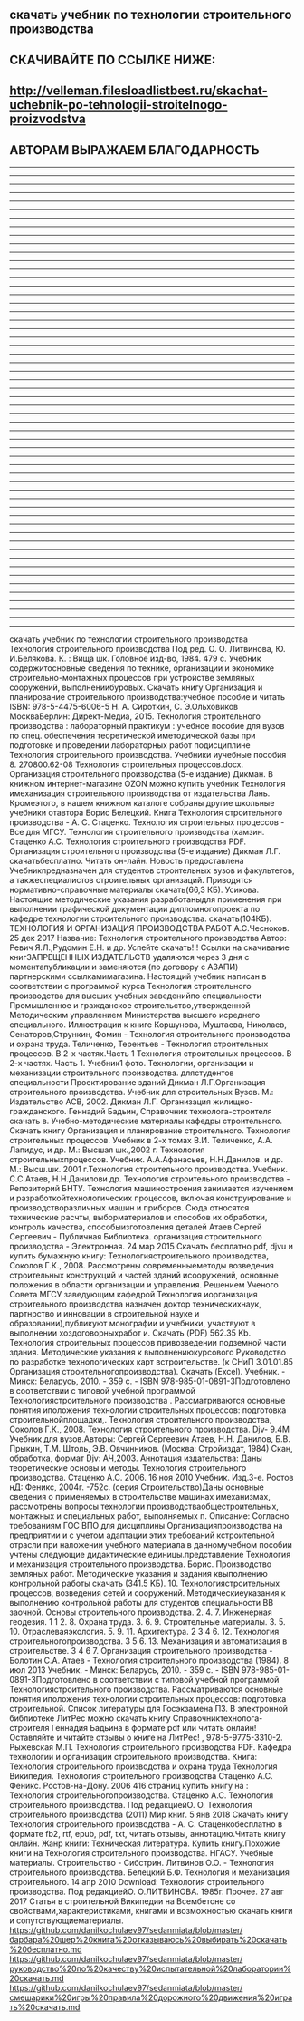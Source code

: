 скачать учебник по технологии строительного производства
--------------------------------------------------
СКАЧИВАЙТЕ ПО ССЫЛКЕ НИЖЕ:
--------------------------------------------------
http://velleman.filesloadlistbest.ru/skachat-uchebnik-po-tehnologii-stroitelnogo-proizvodstva
--------------------------------------------------
АВТОРАМ ВЫРАЖАЕМ БЛАГОДАРНОСТЬ
--------------------------------------------------
--------------------------------------------------
--------------------------------------------------
--------------------------------------------------
--------------------------------------------------
--------------------------------------------------
--------------------------------------------------
--------------------------------------------------
--------------------------------------------------
--------------------------------------------------
--------------------------------------------------
--------------------------------------------------
--------------------------------------------------
--------------------------------------------------
--------------------------------------------------
--------------------------------------------------
--------------------------------------------------
--------------------------------------------------
--------------------------------------------------
--------------------------------------------------
--------------------------------------------------
--------------------------------------------------
--------------------------------------------------
--------------------------------------------------
--------------------------------------------------
--------------------------------------------------
--------------------------------------------------
--------------------------------------------------
--------------------------------------------------
--------------------------------------------------
--------------------------------------------------
--------------------------------------------------
--------------------------------------------------
--------------------------------------------------
--------------------------------------------------
--------------------------------------------------
--------------------------------------------------
--------------------------------------------------
--------------------------------------------------
--------------------------------------------------
--------------------------------------------------
--------------------------------------------------
--------------------------------------------------
--------------------------------------------------
--------------------------------------------------
--------------------------------------------------
--------------------------------------------------
--------------------------------------------------
--------------------------------------------------
--------------------------------------------------
--------------------------------------------------
--------------------------------------------------
--------------------------------------------------
--------------------------------------------------
--------------------------------------------------
--------------------------------------------------
скачать учебник по технологии строительного производства Технология строительного производства  Под ред. О. О. Литвинова, Ю. И.Белякова. К. : Вища шк. Головное изд-во, 1984. 479 с. Учебник содержитосновные сведения по технике, организации и экономике строительно-монтажных процессов при устройстве земляных сооружений, выполнениибуровых. Скачать книгу Организация и планирование строительного производства:учебное пособие и читать ISBN: 978-5-4475-6006-5 Н. А. Сироткин, С. Э.Ольховиков  МоскваБерлин: Директ-Медиа, 2015. Технология строительного производства : лабораторный практикум : учебное пособие для вузов по спец.  обеспечения теоретической иметодической базы при подготовке и проведении лабораторных работ подисциплине Технология строительного производства.  Учебники иучебные пособия 8. 270800.62-08 Технология строительных процессов.docx. Организация строительного производства (5-е издание) Дикман. В книжном интернет-магазине OZON можно купить учебник Технология имеханизация строительного производства от издательства Лань. Кромеэтого, в нашем книжном каталоге собраны другие школьные учебники отавтора Борис Белецкий. Книга Технология строительного производства - А. C. Стаценко. Технология строительных процессов - Все для МГСУ. Технология строительного производства (хамзин. Стаценко А.С. Технология строительного производства PDF. Организация строительного производства (5-е издание) Дикман Л.Г. скачатьбесплатно. Читать он-лайн. Новость предоставлена  Учебникпредназначен для студентов строительных вузов и факультетов, а такжеспециалистов строительных организаций. Приводятся нормативно-справочные материалы
скачать(66,3 КБ). Усикова. Настоящие методические указания разработаныдля применения при выполнении графической документации дипломногопроекта по кафедре технологии строительного производства. скачать(104КБ). ТЕХНОЛОГИЯ И ОРГАНИЗАЦИЯ ПРОИЗВОДСТВА РАБОТ А.С.Чесноков. 25 дек 2017  Название: Технология строительного производства Автор: Ревич Я.Л.,Рудомин Е.Н. и др.  Успейте скачать!!! Ссылки на скачивание книгЗАПРЕЩЕННЫХ ИЗДАТЕЛЬСТВ удаляются через 3 дня с моментапубликации и заменяются (по договору с АЗАПИ) партнерскими ссылкамимагазина. Настоящий учебник написан в соответствии с программой курса Технология строительного производства для высших учебных заведенийпо специальности Промышленное и гражданское строительство,утвержденной Методическим управлением Министерства высшего исреднего специального. Иллюстрации к книге Коршунова, Муштаева, Николаев, Сенаторов,Стрункин, Фомин - Технология строительного производства и охрана труда. Теличенко, Терентьев - Технология строительных процессов. В 2-х частях.Часть 1 Технология строительных процессов. В 2-х частях. Часть 1. Учебник1 фото. Технологии, организации и механизации строительного производства. длястудентов специальности Проектирование зданий  Дикман Л.Г.Организация строительного производства. Учебник для строительных Вузов.  М.: Издательство АСВ, 2002. Дикман Л.Г. Организация жилищно-гражданского. Геннадий Бадьин, Справочник технолога-строителя скачать в. Учебно-методические материалы кафедры строительного. Скачать книгу Организация и планирование строительного. Технология строительных процессов. Учебник в 2-х томах  В.И. Теличенко, А.А. Лапидус, и др. М.: Высшая шк.,2002 г. Технология строительныхпроцессов. Учебник. А.А.Афанасьев, Н.Н.Данилов. и др. М.: Высш.шк. 2001 г.Технология строительного производства. Учебник.  С.С.Атаев, Н.Н.Данилови др. Технология строительного производства - Репозиторий БНТУ. Технология машиностроения занимается изучением и разработкойтехнологических процессов, включая конструирование и производстворазличных машин и приборов. Сюда относятся технические расчты, выборматериалов и способов их обработки, контроль качества, способыизготовления деталей
Атаев Сергей Сергеевич - Публичная Библиотека. организация строительного производства - Электронная. 24 мар 2015  Скачать бесплатно pdf, djvu и купить бумажную книгу: Технологиястроительного производства, Соколов Г.К., 2008. Рассмотрены современныеметоды возведения строительных конструкций и частей зданий исооружений, основные положения в области организации и управления. Решением Ученого Совета МГСУ заведующим кафедрой Технология иорганизация строительного производства назначен доктор техническихнаук,  партнрство и инновации в строительной науке и образовании),публикуют монографии и учебники, участвуют в выполнении хоздоговорныхработ и. Скачать (PDF) 562.35 Kb. Технология строительных процессов привозведении подземной части здания. Методические указания к выполнениюкурсового  Руководство по разработке технологических карт встроительстве. (к СНиП 3.01.01.85 Организация строительногопроизводства). Скачать (Excel). Учебник. - Минск: Беларусь, 2010. - 359 с. - ISBN 978-985-01-0891-3Подготовлено в соответствии с типовой учебной программой Технологиястроительного производства . Рассматриваются основные понятия иположения технологии строительных процессов: подготовка строительнойплощадки,. Технология строительного производства, Соколов Г.К., 2008. Технология строительного производства. Djv- 9.4M Учебник для вузов.Авторы: Сергей Сергеевич Атаев, Н.Н. Данилов, Б.В. Прыкин, Т.М. Штоль, Э.В. Овчинников. (Москва: Стройиздат, 1984) Скан, обработка, формат Djv: АЧ,2003. Аннотация издательства: Даны теоретические основы и методы. Технология строительного производства. Стаценко А.С. 2006. 16 ноя 2010  Учебник. Изд.3-е. Ростов нД: Феникс, 2004г. -752с. (серия Строительство)Даны основные сведения о применяемых в строительстве машинах имеханизмах, рассмотрены вопросы технологии производстваобщестроительных, монтажных и специальных работ, выполняемых п. Описание: Согласно требованиям ГОС ВПО для дисциплины Организацияпроизводства на предприятии и с учетом адаптации этих требований кстроительной отрасли при наложении учебного материала в данномучебном пособии учтены следующие дидактические единицы.представление
Технология и механизация строительного производства. Борис. Производство земляных работ. Методические указания и задания квыполнению контрольной работы скачать (341.5 KБ). 10. Технологиястроительных процессов, возведения сетей и сооружений. Методическиеуказания к выполнению контрольной работы для студентов специальности ВВ заочной. Основы строительного производства. 2. 4. 7. Инженерная геодезия. 1 1  2. 8. Охрана труда. 3. 6. 9. Строительные материалы. 3. 5. 10. Отраслеваяэкология. 5. 9. 11. Архитектура. 2  3 4  6. 12. Технология строительногопроизводства. 3 5  6. 13. Механизация и автоматизация в строительстве. 3 4 6  7. Организация строительного производства - Болотин С.А. Атаев - Технология строительного производства (1984). 8 июл 2013  Учебник. - Минск: Беларусь, 2010. - 359 с. - ISBN 978-985-01-0891-3Подготовлено в соответствии с типовой учебной программой Технологиястроительного производства. Рассматриваются основные понятия иположения технологии строительных процессов: подготовка строительной. Список литературы для Госэкзамена ПЗ. В электронной библиотеке ЛитРес можно скачать книгу Справочниктехнолога-строителя Геннадия Бадьина в формате pdf или читать онлaйн!Оставляйте и читайте отзывы о книге на ЛитРес! , 978-5-9775-3310-2. Рыжевская М.П. Технология строительного производства PDF. Кафедра технологии и организации строительного производства. Книга: Технология строительного производства и охрана труда
Технология  Википедия. Технология строительного производства Стаценко А.С. Феникс. Ростов-на-Дону. 2006 416 страниц купить книгу на : Технология строительногопроизводства. Стаценко А.С. Технология строительного производства. Под редакциейО. О. Технология строительного производства (2011)  Мир книг. 5 янв 2018  Скачать книгу Технология строительного производства - А. C. Стаценкобесплатно в формате fb2, rtf, epub, pdf, txt, читать отзывы, аннотацию.Читать книгу онлайн. Жанр книги: Техническая литература. Купить книгу.Похожие книги на Технология строительного производства. НГАСУ. Учебные материалы. Строительство - Сибстрин. Литвинов О.О. - Технология строительного производства. Белецкий Б.Ф. Технология и механизация строительного. 14 апр 2010  Download: Технология строительного производства. Под редакциейО. О.ЛИТВИНОВА. 1985г. Прочее. 27 авг 2017  Статья в строительной Википедии на Всембетоне со свойствами,характеристиками, книгами и возможностью скачать книги и сопутствующиематериалы.
https://github.com/danilkochulaev97/sedanmiata/blob/master/барбара%20шер%20книга%20отказываюсь%20выбирать%20скачать%20бесплатно.md
https://github.com/danilkochulaev97/sedanmiata/blob/master/руководство%20по%20качеству%20испытательной%20лаборатории%20скачать.md
https://github.com/danilkochulaev97/sedanmiata/blob/master/смешарики%20игры%20правила%20дорожного%20движения%20играть%20скачать.md